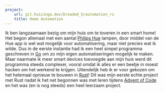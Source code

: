 ```yaml
---
project:
    url: git.huizinga.dev/Dreaded_X/automation_rs
    title: Home Automation
---
```


Ik ben langzaamaan bezig om mijn huis om te toveren in een smart home!
Het begon allemaal met een aantal [Philips Hue] lampen, door middel van de Hue app is wel wat mogelijk voor automatisering, maar niet precies wat ik wilde.
Dus in de eerste instantie had ik een heel simpel programma geschreven in [Go] om zo mijn eigen automatiseringen mogelijk te maken.
Maar naarmate ik meer smart devices toevoegde aan mijn huis werd dit programma steeds complexer, vooral omdat ik alles er een beetje in moest hacken om het werkend te krijgen.
Uitendelijk heb ik er voor gekozen om het helemaal opnieuw te bouwen in [Rust]!
Dit was mijn eerste echte project met Rust nadat ik het net begonnen was met leren tijdens [Advent of Code] en het was (en is nog steeds) een heel leerzaam project.

[Philips Hue]: https://nl.wikipedia.org/wiki/Philips_Hue
[Go]: https://go.dev
[Rust]: https://rust-lang.org
[Advent of Code]: https://adventofcode.com/
